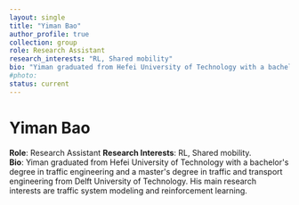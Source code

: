 ```yaml
---
layout: single
title: "Yiman Bao"
author_profile: true
collection: group
role: Research Assistant
research_interests: "RL, Shared mobility"
bio: "Yiman graduated from Hefei University of Technology with a bachelor's degree in traffic engineering and a master's degree in traffic and transport engineering from Delft University of Technology. His main research interests are traffic system modeling and reinforcement learning."
#photo: 
status: current
---
```


# Yiman Bao

**Role**: Research Assistant 
**Research Interests**: RL, Shared mobility.  
**Bio**: Yiman graduated from Hefei University of Technology with a bachelor's degree in traffic engineering and a master's degree in traffic and transport engineering from Delft University of Technology. His main research interests are traffic system modeling and reinforcement learning.
